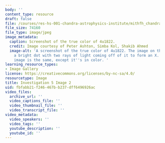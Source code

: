 ```yaml
---
body: ''
content_type: resource
draft: false
file: /courses/res-hs-001-chandra-astrophysics-institute/mithfh_chandra_inv5_trucol.jpg
file_size: 74160
file_type: image/jpeg
image_metadata:
  caption: Screenshot of the true color of 4u1822.
  credit: Image courtesy of Peter Ashton, Simba Kol, Shakib Ahmed
  image-alt: 'A screenshot of the true color of 4u1822. The image on the left contains
    a bright dot with two rays of light coming off of it to form an X. The second
    image is the same, except it''s in color. '
learning_resource_types:
- Image Gallery
license: https://creativecommons.org/licenses/by-nc-sa/4.0/
resourcetype: Image
title: Investigation 5 Image 2
uid: fbfabb21-f246-467b-b237-dff6496926ac
video_files:
  archive_url: ''
  video_captions_file: ''
  video_thumbnail_file: ''
  video_transcript_file: ''
video_metadata:
  video_speakers: ''
  video_tags: ''
  youtube_description: ''
  youtube_id: ''
---
```

